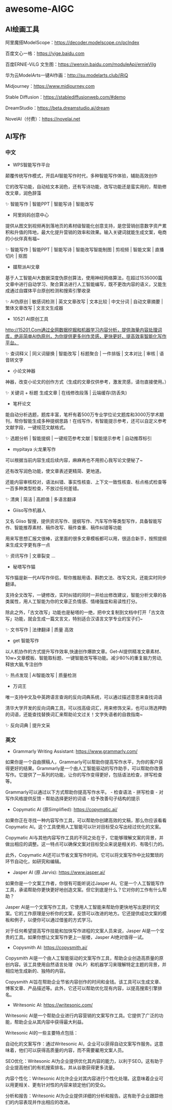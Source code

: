# awesome-AIGC

## AI绘画工具

阿里魔搭ModelScope：https://decoder.modelscope.cn/pcIndex

百度文心一格：https://yige.baidu.com

百度ERNIE-ViLG 文生图：https://wenxin.baidu.com/moduleApi/ernieVilg

华为云ModelArts一键AI作画：http://su.modelarts.club/iRiQ

Midjourney：https://www.midjourney.com

Stable Diffusion：https://stablediffusionweb.com/#demo

DreamStudio：https://beta.dreamstudio.ai/dream

NovelAI（付费）：https://novelai.net

## AI写作

### 中文

- WPS智能写作平台

颠覆传统写作模式，开启AI智能写作时代，多种智能写作体验，辅助高效创作

它的改写功能，自动给文本润色，还有写诗功能，改写功能还是蛮实用的，帮助修改文章，润色辞藻

✨ 智能写作 | 智能PPT | 智能写诗 | 智能改写

- 阿里妈妈创意中心

提供从图文到视频再到落地页的素材级智能化创意支持，是您营销创意数字资产累积和升值的阵地，最大化提升营销的效率和效果。输入关键词就能生成文案，电商的小伙伴真有福~

✨ 智能写作 | 智能PPT | 智能写诗 | 智能改写智能制图 | 剪视频 | 智能文案 | 直播切片 | 抠图

- 媒帮派AI文章

基于人工智能AI大数据深度伪原创算法，使用神经网络算法，在超过1535000篇文章中进行自动学习、聚合算法进行人工智能编写，既不更改内容的语义，又能生成通过自媒体平台原创检测和搜索引擎收录

✨ AI伪原创 | 敏感词检测 | 英文文章改写 | 文本比较 | 中文分词 | 自动文章摘要 | 繁体文章改写 | 文言文生成器

- 10521 AI原创工具

http://15201.Com通过全网数据挖掘和机器学习内容分析，提供海量内容处理词库，绝非简单AI伪原创，为你提供更多创作灵感，更快更好、提高效率智能化写作平台。

✨ 查词释义 | 同义词替换 | 智能改写 | 标题聚合 | 一件排版 | 文本对比 | 审核 | 语音转文字

- 小论文神器

神器，改变小论文的创作方式（生成的文章仅供参考，激发灵感，请勿直接使用。）

✨ 关键词 + 标题 生成文章 | 在线修改段落 | 云端缓存(防丢失)

- 笔杆论文

能自动分析选题，题库丰富，笔杆有着500万专业学位论文题库和3000万学术期刊，帮你智能生成多种提纲思路！在线写作，有智能提示参考，还可以自定义参考文献字段，一键规范文献格式。

✨ 选题分析 | 智能提纲 | 一键规范参考文献 | 智能提示参考 | 自动推荐标引

- mypitaya 火龙果写作

可以根据当前内容生成后续内容，麻麻再也不用担心我写论文便秘了~

还有改写润色功能，使文章表述更精简、更地道。

还能内容审核校对，语法纠错、事实性核查、上下文一致性核查、标点格式检查等一百多种类型检查，不放过任何差错。

✨ 清爽 | 简洁 | 高颜值 | 多语言翻译

- Giiso写作机器人

又名 Giiso 智搜，提供资讯写作、提纲写作、汽车写作等类型写作，具备智能写作、智能推荐素材、稿件改写、稿件查重、稿件纠错等功能

用来写思想汇报文很棒，这里面的很多文章模板都可以用，很适合新手，按照提纲来生成文字更有序一点

✨ 资讯写作 | 文章裂变 ...

- 秘塔写作猫

写作猫是新一代AI写作伴侣，帮你推敲用语、斟酌文法、改写文风，还能实时同步翻译。

支持全文改写，一键修改，实时纠错的同时一并给出修改建议，智能分析文章的各类属性，用人工智能为你的文章正负情感、情绪强度和易读性打分。

除此之外，「古文改写」功能也是秘塔的一绝，把中文复制到文档中打开「古文改写」功能，就会生成一篇文言文，特别适合汉语言文学专业的宝子们~

✨ 文书写作 | 法律翻译 | 质量 高效

- get 智能写作

以人机协作的方式提升写作效率,快速创作爆款文章。Get-AI提供精准文章素材、10w+文章模板、智能取标题、一键智能改写等功能。减少80%的重复脑力劳动,释放大脑,专注创作

✨ 热点发现 | AI智能改写 | 质量检测

- 万词王

唯一支持中文及中英跨语言查询的反向词典系统，可以通过描述意思来查找词语

清华大学开发的反向词典工具，可以找高级词汇，用来修饰文采，也可以筛选押韵的词语，还能查找替换词汇来帮助论文过关！文字失语者的自救指南~

✨ 反向词典 | 提升文采

### 英文
- Grammarly Writing Assistant: https://www.grammarly.com/

如果你是一个自由撰稿人，Grammarly可以帮助你提高写作水平，为你的客户获得更好的结果。Grammarly是一个由人工智能驱动的写作助手，可以帮助你改善写作。它提供了一系列的功能，让你的写作变得更好，包括语法检查，拼写检查等。

Grammarly可以通过以下方式帮助你提高写作水平。
    - 检查语法
    - 拼写检查
    - 对写作风格提供反馈
    - 帮助选择更好的词语
    - 给予改善句子结构的提示

- Copymatic AI (原Simplified): https://copymatic.ai/

如果你正在寻找一种内容写作工具，可以帮助你创建高效的文稿，那么你应该看看Copymatic AI。这个工具使用人工智能可以针对目标受众写出经过优化的文案。

Copymatic AI与其他内容写作工具的不同之处在于，它能够理解文案的背景，并做出相应的调整。这一特点可以确保文案对目标受众来说是相关的、有吸引力的。

此外，Copymatic AI还可以节省文案写作时间。它可以将文案写作中比较繁琐的环节自动化，如研究和编辑。

- Jasper AI (原 Jarvis): https://www.jasper.ai/

如果你是一个文案工作者，你很有可能听说过Jasper AI。它是一个人工智能写作工具，承诺帮助你更快更好地创造文案。但它到底是什么？它对你的工作有什么帮助？

Jasper AI是一个文案写作工具，它使用人工智能来帮助你更快地写出更好的文案。它的工作原理是分析你的文案，反馈可以改进的地方。它还提供成功文案的模板和例子，以便你可以通过借鉴的方式学习。

对于任何希望提高写作技能和加快写作进程的文案人员来说，Jasper AI是一个宝贵的工具。如果你想让文案写作更上一层楼，Jasper AI绝对值得一试。

- Copysmith AI: https://copysmith.ai/

Copysmith AI是一个由人工智能驱动的文案写作工具，帮助企业创造高质量的原创内容。该工具使用自然语言处理（NLP）和机器学习来理解特定主题的背景，并相应地生成新的、独特的内容。

Copysmith AI旨在帮助企业节省内容创作的时间和金钱。该工具可以生成文章、博客文章、产品描述等。此外，它还可以帮助优化现有内容，以提高搜索引擎排名。

- Writesonic AI: https://writesonic.com/

Writesonic AI是一个帮助企业进行内容营销的文案写作工具。它提供了广泛的功能，帮助企业从其内容中获得最大利益。

Writesonic AI的一些主要特点包括：

自动化的文案写作：通过Writesonic AI，企业可以获得自动文案写作服务。这意味着，他们可以获得高质量的内容，而不需要雇用文案人员。

SEO优化：Writesonic AI为企业提供优化其内容的能力，以利于SEO。这有助于企业提高他们的有机搜索排名，并从谷歌获得更多流量。

内容个性化：Writesonic AI允许企业对其内容进行个性化处理。这意味着企业可以用更相关、更有针对性的内容来锁定他们的受众。

分析和报告：Writesonic AI为企业提供详细的分析和报告。这有助于企业跟踪他们的内容表现并作出相应的改进。



